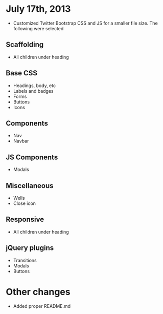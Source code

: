 # July 17th, 2013

* Customized Twitter Bootstrap CSS and JS for a smaller file size. The following were selected

## Scaffolding
* All children under heading

## Base CSS
* Headings, body, etc
* Labels and badges
* Forms
* Buttons
* Icons

## Components
* Nav
* Navbar

## JS Components
* Modals

## Miscellaneous
* Wells
* Close icon

## Responsive
* All children under heading

## jQuery plugins
* Transitions
* Modals
* Buttons

# Other changes
* Added proper README.md